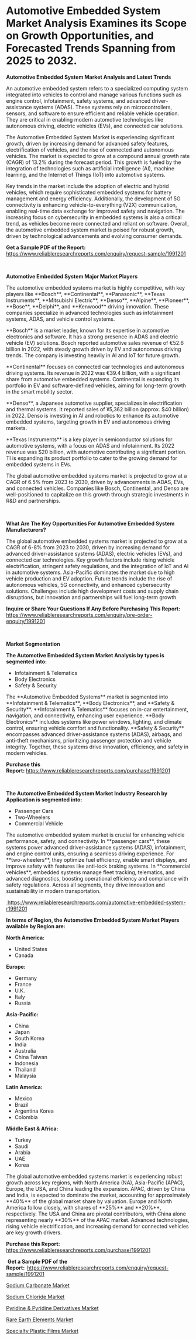 <p><h1>Automotive Embedded System Market Analysis Examines its Scope on Growth Opportunities, and Forecasted Trends Spanning from 2025 to 2032.</h1></p><p><strong>Automotive Embedded System Market Analysis and Latest Trends</strong></p>
<p><p>An automotive embedded system refers to a specialized computing system integrated into vehicles to control and manage various functions such as engine control, infotainment, safety systems, and advanced driver-assistance systems (ADAS). These systems rely on microcontrollers, sensors, and software to ensure efficient and reliable vehicle operation. They are critical in enabling modern automotive technologies like autonomous driving, electric vehicles (EVs), and connected car solutions.</p><p>The Automotive Embedded System Market is experiencing significant growth, driven by increasing demand for advanced safety features, electrification of vehicles, and the rise of connected and autonomous vehicles. The market is expected to grow at a compound annual growth rate (CAGR) of 13.2% during the forecast period. This growth is fueled by the integration of technologies such as artificial intelligence (AI), machine learning, and the Internet of Things (IoT) into automotive systems.</p><p>Key trends in the market include the adoption of electric and hybrid vehicles, which require sophisticated embedded systems for battery management and energy efficiency. Additionally, the development of 5G connectivity is enhancing vehicle-to-everything (V2X) communication, enabling real-time data exchange for improved safety and navigation. The increasing focus on cybersecurity in embedded systems is also a critical trend, as vehicles become more connected and reliant on software. Overall, the automotive embedded system market is poised for robust growth, driven by technological advancements and evolving consumer demands.</p></p>
<p><strong>Get a Sample PDF of the Report:&nbsp;</strong> <a href="https://www.reliableresearchreports.com/enquiry/request-sample/1991201?utm_campaign=33&utm_medium=2&utm_source=Github&utm_content=ia&utm_term=25012025&utm_id=automotive-embedded-system">https://www.reliableresearchreports.com/enquiry/request-sample/1991201</a></p>
<p>&nbsp;</p>
<p><strong>Automotive Embedded System Major Market Players</strong></p>
<p><p>The automotive embedded systems market is highly competitive, with key players like **Bosch**, **Continental**, **Panasonic**, **Texas Instruments**, **Mitsubishi Electric**, **Denso**, **Alpine**, **Pioneer**, **Bose**, **Delphi**, and **Kenwood** driving innovation. These companies specialize in advanced technologies such as infotainment systems, ADAS, and vehicle control systems.</p><p>**Bosch** is a market leader, known for its expertise in automotive electronics and software. It has a strong presence in ADAS and electric vehicle (EV) solutions. Bosch reported automotive sales revenue of €52.6 billion in 2022, with steady growth driven by EV and autonomous driving trends. The company is investing heavily in AI and IoT for future growth.</p><p>**Continental** focuses on connected car technologies and autonomous driving systems. Its revenue in 2022 was €39.4 billion, with a significant share from automotive embedded systems. Continental is expanding its portfolio in EV and software-defined vehicles, aiming for long-term growth in the smart mobility sector.</p><p>**Denso**, a Japanese automotive supplier, specializes in electrification and thermal systems. It reported sales of ¥5,362 billion (approx. $40 billion) in 2022. Denso is investing in AI and robotics to enhance its automotive embedded systems, targeting growth in EV and autonomous driving markets.</p><p>**Texas Instruments** is a key player in semiconductor solutions for automotive systems, with a focus on ADAS and infotainment. Its 2022 revenue was $20 billion, with automotive contributing a significant portion. TI is expanding its product portfolio to cater to the growing demand for embedded systems in EVs.</p><p>The global automotive embedded systems market is projected to grow at a CAGR of 6.5% from 2023 to 2030, driven by advancements in ADAS, EVs, and connected vehicles. Companies like Bosch, Continental, and Denso are well-positioned to capitalize on this growth through strategic investments in R&D and partnerships.</p></p>
<p>&nbsp;</p>
<p><strong>What Are The Key Opportunities For Automotive Embedded System Manufacturers?</strong></p>
<p><p>The global automotive embedded systems market is projected to grow at a CAGR of 6-8% from 2023 to 2030, driven by increasing demand for advanced driver-assistance systems (ADAS), electric vehicles (EVs), and connected car technologies. Key growth factors include rising vehicle electrification, stringent safety regulations, and the integration of IoT and AI in automotive systems. Asia-Pacific dominates the market due to high vehicle production and EV adoption. Future trends include the rise of autonomous vehicles, 5G connectivity, and enhanced cybersecurity solutions. Challenges include high development costs and supply chain disruptions, but innovation and partnerships will fuel long-term growth.</p></p>
<p><strong>Inquire or Share Your Questions If Any Before Purchasing This Report:</strong> <a href="https://www.reliableresearchreports.com/enquiry/pre-order-enquiry/1991201?utm_campaign=33&utm_medium=2&utm_source=Github&utm_content=ia&utm_term=25012025&utm_id=automotive-embedded-system">https://www.reliableresearchreports.com/enquiry/pre-order-enquiry/1991201</a></p>
<p>&nbsp;</p>
<p><strong>Market Segmentation</strong></p>
<p><strong>The Automotive Embedded System Market Analysis by types is segmented into:</strong></p>
<p><ul><li>Infotainment & Telematics</li><li>Body Electronics</li><li>Safety & Security</li></ul></p>
<p><p>The **Automotive Embedded Systems** market is segmented into **Infotainment & Telematics**, **Body Electronics**, and **Safety & Security**. **Infotainment & Telematics** focuses on in-car entertainment, navigation, and connectivity, enhancing user experience. **Body Electronics** includes systems like power windows, lighting, and climate control, ensuring vehicle comfort and functionality. **Safety & Security** encompasses advanced driver-assistance systems (ADAS), airbags, and anti-theft mechanisms, prioritizing passenger protection and vehicle integrity. Together, these systems drive innovation, efficiency, and safety in modern vehicles.</p></p>
<p><strong>Purchase this Report:&nbsp;</strong><a href="https://www.reliableresearchreports.com/purchase/1991201?utm_campaign=33&utm_medium=2&utm_source=Github&utm_content=ia&utm_term=25012025&utm_id=automotive-embedded-system">https://www.reliableresearchreports.com/purchase/1991201</a></p>
<p>&nbsp;</p>
<p><strong>The Automotive Embedded System Market Industry Research by Application is segmented into:</strong></p>
<p><ul><li>Passenger Cars</li><li>Two-Wheelers</li><li>Commercial Vehicle</li></ul></p>
<p><p>The automotive embedded system market is crucial for enhancing vehicle performance, safety, and connectivity. In **passenger cars**, these systems power advanced driver-assistance systems (ADAS), infotainment, and engine control units, ensuring a seamless driving experience. For **two-wheelers**, they optimize fuel efficiency, enable smart displays, and improve safety with features like anti-lock braking systems. In **commercial vehicles**, embedded systems manage fleet tracking, telematics, and advanced diagnostics, boosting operational efficiency and compliance with safety regulations. Across all segments, they drive innovation and sustainability in modern transportation.</p></p>
<p><a href="https://www.reliableresearchreports.com/automotive-embedded-system-r1991201?utm_campaign=33&utm_medium=2&utm_source=Github&utm_content=ia&utm_term=25012025&utm_id=automotive-embedded-system">&nbsp;https://www.reliableresearchreports.com/automotive-embedded-system-r1991201</a></p>
<p><strong>In terms of Region, the Automotive Embedded System Market Players available by Region are:</strong></p>
<p>
    <p> <strong> North America: </strong>
        <ul>
            <li>United States</li>
            <li>Canada</li>
        </ul>
        </p> 
    <p> <strong> Europe: </strong>
        <ul>
            <li>Germany</li>
            <li>France</li>
            <li>U.K.</li>
            <li>Italy</li>
            <li>Russia</li>
        </ul>
        </p> 
    <p> <strong> Asia-Pacific: </strong>
        <ul>
            <li>China</li>
            <li>Japan</li>
            <li>South Korea</li>
            <li>India</li>
            <li>Australia</li>
            <li>China Taiwan</li>
            <li>Indonesia</li>
            <li>Thailand</li>
            <li>Malaysia</li>
        </ul>
        </p> 
    <p> <strong> Latin America: </strong>
        <ul>
            <li>Mexico</li>
            <li>Brazil</li>
            <li>Argentina Korea</li>
            <li>Colombia</li>
        </ul>
        </p> 
    <p> <strong> Middle East & Africa: </strong>
        <ul>
            <li>Turkey</li>
            <li>Saudi</li>
            <li>Arabia</li>
            <li>UAE</li>
            <li>Korea</li>
        </ul>
    </p>
    </p>
<p><p>The global automotive embedded systems market is experiencing robust growth across key regions, with North America (NA), Asia-Pacific (APAC), Europe, the USA, and China leading the expansion. APAC, driven by China and India, is expected to dominate the market, accounting for approximately **40%** of the global market share by valuation. Europe and North America follow closely, with shares of **25%** and **20%**, respectively. The USA and China are pivotal contributors, with China alone representing nearly **30%** of the APAC market. Advanced technologies, rising vehicle electrification, and increasing demand for connected vehicles are key growth drivers.</p></p>
<p><strong>Purchase this Report: </strong><a href="https://www.reliableresearchreports.com/purchase/1991201?utm_campaign=33&utm_medium=2&utm_source=Github&utm_content=ia&utm_term=25012025&utm_id=automotive-embedded-system">https://www.reliableresearchreports.com/purchase/1991201</a></p>
<p>&nbsp;<strong>Get a Sample PDF of the Report:&nbsp;&nbsp;</strong><a href="https://www.reliableresearchreports.com/enquiry/request-sample/1991201?utm_campaign=33&utm_medium=2&utm_source=Github&utm_content=ia&utm_term=25012025&utm_id=automotive-embedded-system">https://www.reliableresearchreports.com/enquiry/request-sample/1991201</a></p>
<p><strong></strong></p>
<p><p><a href="https://github.com/flnordan65e0/Market-Research-Report-List-1/blob/main/sodium-carbonate-market.md?utm_campaign=33&utm_medium=2&utm_source=Github&utm_content=ia&utm_term=25012025&utm_id=automotive-embedded-system">Sodium Carbonate Market</a></p><p><a href="https://github.com/rodinayygacklezi/Market-Research-Report-List-1/blob/main/sodium-chloride-market.md?utm_campaign=33&utm_medium=2&utm_source=Github&utm_content=ia&utm_term=25012025&utm_id=automotive-embedded-system">Sodium Chloride Market</a></p><p><a href="https://github.com/OlenFleming68/Market-Research-Report-List-1/blob/main/pyridine-pyridine-derivatives-market.md?utm_campaign=33&utm_medium=2&utm_source=Github&utm_content=ia&utm_term=25012025&utm_id=automotive-embedded-system">Pyridine & Pyridine Derivatives Market</a></p><p><a href="https://github.com/lindaopodray/Market-Research-Report-List-1/blob/main/rare-earth-elements-market.md?utm_campaign=33&utm_medium=2&utm_source=Github&utm_content=ia&utm_term=25012025&utm_id=automotive-embedded-system">Rare Earth Elements Market</a></p><p><a href="https://github.com/hammelximalschid/Market-Research-Report-List-1/blob/main/specialty-plastic-films-market.md?utm_campaign=33&utm_medium=2&utm_source=Github&utm_content=ia&utm_term=25012025&utm_id=automotive-embedded-system">Specialty Plastic Films Market</a></p></p>